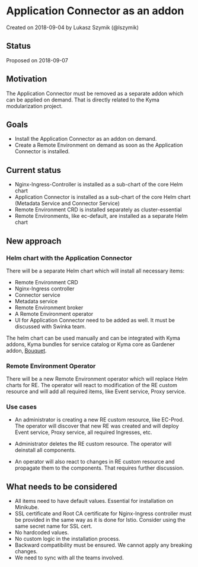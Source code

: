 # Application Connector as an addon

Created on 2018-09-04 by Lukasz Szymik (@lszymik)

## Status

Proposed on 2018-09-07

## Motivation

The Application Connector must be removed as a separate addon which can be applied on demand. That is directly related to the Kyma modularization project.

## Goals

- Install the Application Connector as an addon on demand.
- Create a Remote Environment on demand as soon as the Application Connector is installed.

## Current status

- Nginx-Ingress-Controller is installed as a sub-chart of the core Helm chart
- Application Connector is installed as a sub-chart of the core Helm chart (Metadata Service and Connector Service)
- Remote Environment CRD is installed separately as cluster-essential
- Remote Environments, like ec-default, are installed as a separate Helm chart

## New approach

### Helm chart with the Application Connector

There will be a separate Helm chart which will install all necessary items:

- Remote Environment CRD
- Nginx-Ingress controller
- Connector service
- Metadata service
- Remote Environment broker
- A Remote Environment operator
- UI for Application Connector need to be added as well. It must be discussed with Swinka team.

The helm chart can be used manually and can be integrated with Kyma addons, Kyma bundles for service catalog or Kyma core as Gardener addon, [Bouquet](https://github.com/gardener/bouquet).

### Remote Environment Operator

There will be a new Remote Environment operator which will replace Helm charts for RE. The operator will react to modification of the RE custom resource and will add all required items, like Event service, Proxy service.

### Use cases

- An administrator is creating a new RE custom resource, like EC-Prod. The operator will discover that new RE was created and will deploy Event service, Proxy service, all required Ingresses, etc.

- Administrator deletes the RE custom resource. The operator will deinstall all components.

- An operator will also react to changes in RE custom resource and propagate them to the components. That requires further discussion.

## What needs to be considered

- All items need to have default values. Essential for installation on Minikube.
- SSL certificate and Root CA certificate for Nginx-Ingress controller must be provided in the same way as it is done for Istio. Consider using the same secret name for SSL cert.
- No hardcoded values.
- No custom logic in the installation process.
- Backward compatibility must be ensured. We cannot apply any breaking changes.
- We need to sync with all the teams involved.
